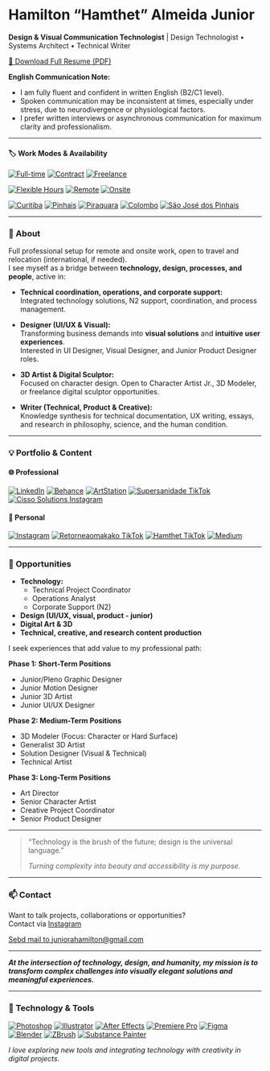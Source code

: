 # Hamilton “Hamthet” Almeida Junior

**Design & Visual Communication Technologist**
 | Design Technologist • Systems Architect • Technical Writer

[📄 Download Full Resume (PDF)](CURRICULO102025GeralEnglish.pdf)

**English Communication Note:**  
 - I am fully fluent and confident in written English (B2/C1 level).
 - Spoken communication may be inconsistent at times, especially under stress, due to neurodivergence or physiological factors.
 - I prefer written interviews or asynchronous communication for maximum clarity and professionalism.

---

#### 🏷️ Work Modes & Availability

[![Full-time](https://img.shields.io/badge/Full--time-0d47a1?style=for-the-badge)](#)
[![Contract](https://img.shields.io/badge/Contract-039be5?style=for-the-badge)](#)
[![Freelance](https://img.shields.io/badge/Freelance-43a047?style=for-the-badge)](#)

[![Flexible Hours](https://img.shields.io/badge/Flexible%20Hours-ffd600?style=for-the-badge)](#)
[![Remote](https://img.shields.io/badge/Remote-26a69a?style=for-the-badge)](#)
[![Onsite](https://img.shields.io/badge/Onsite-8e24aa?style=for-the-badge)](#)

[![Curitiba](https://img.shields.io/badge/Curitiba-388e3c?style=for-the-badge)](#)
[![Pinhais](https://img.shields.io/badge/Pinhais-c62828?style=for-the-badge)](#)
[![Piraquara](https://img.shields.io/badge/Piraquara-3949ab?style=for-the-badge)](#)
[![Colombo](https://img.shields.io/badge/Colombo-fbc02d?style=for-the-badge)](#)
[![São José dos Pinhais](https://img.shields.io/badge/S%C3%A3o%20Jos%C3%A9%20dos%20Pinhais-5d4037?style=for-the-badge)](#)

---

### 📌 About

Full professional setup for remote and onsite work, open to travel and relocation (international, if needed).  
I see myself as a bridge between **technology, design, processes, and people**, active in:

- **Technical coordination, operations, and corporate support:**  
  Integrated technology solutions, N2 support, coordination, and process management.

- **Designer (UI/UX & Visual):**  
  Transforming business demands into **visual solutions** and **intuitive user experiences**.  
  Interested in UI Designer, Visual Designer, and Junior Product Designer roles.

- **3D Artist & Digital Sculptor:**  
  Focused on character design. Open to Character Artist Jr., 3D Modeler, or freelance digital sculptor opportunities.

- **Writer (Technical, Product & Creative):**  
  Knowledge synthesis for technical documentation, UX writing, essays, and research in philosophy, science, and the human condition.


---

### 💡 Portfolio & Content

#### 🌐 Professional

[![LinkedIn](https://img.shields.io/badge/LinkedIn-0077b5?style=for-the-badge&logo=linkedin&logoColor=white)](https://www.linkedin.com/in/hamthet/)
[![Behance](https://img.shields.io/badge/Behance-1769ff?style=for-the-badge&logo=behance&logoColor=white)](https://www.behance.net/hamthet)
[![ArtStation](https://img.shields.io/badge/ArtStation-13aff0?style=for-the-badge&logo=artstation&logoColor=white)](https://www.artstation.com/hamthet)
[![Supersanidade TikTok](https://img.shields.io/badge/TikTok-000000?style=for-the-badge&logo=tiktok&logoColor=white)](https://www.tiktok.com/@supersanidade)
[![Cisso Solutions Instagram](https://img.shields.io/badge/Instagram-c13584?style=for-the-badge&logo=instagram&logoColor=white)](https://www.instagram.com/cissolucoestecnologicas/)

#### 👤 Personal

[![Instagram](https://img.shields.io/badge/Instagram-c13584?style=for-the-badge&logo=instagram&logoColor=white)](https://www.instagram.com/hamthet/)
[![Retorneaomakako TikTok](https://img.shields.io/badge/TikTok-000000?style=for-the-badge&logo=tiktok&logoColor=white)](https://www.tiktok.com/@retorneaomakako)
[![Hamthet TikTok](https://img.shields.io/badge/TikTok-000000?style=for-the-badge&logo=tiktok&logoColor=white)](https://www.tiktok.com/@hamthet)
[![Medium](https://img.shields.io/badge/Medium-00ab6c?style=for-the-badge&logo=medium&logoColor=white)](https://hamthet.medium.com/)

---

### 🎯 Opportunities

- **Technology:**  
  - Technical Project Coordinator  
  - Operations Analyst  
  - Corporate Support (N2)
- **Design (UI/UX, visual, product - junior)**
- **Digital Art & 3D**
- **Technical, creative, and research content production**

I seek experiences that add value to my professional path:

**Phase 1: Short-Term Positions**
 - Junior/Pleno Graphic Designer
 - Junior Motion Designer
 - Junior 3D Artist
 - Junior UI/UX Designer

**Phase 2: Medium-Term Positions**
 - 3D Modeler (Focus: Character or Hard Surface)
 - Generalist 3D Artist
 - Solution Designer (Visual & Technical)
 - Technical Artist

**Phase 3: Long-Term Positions**
 - Art Director
 - Senior Character Artist
 - Creative Project Coordinator
 - Senior Product Designer

---

> “Technology is the brush of the future; design is the universal language.”
> 
> _Turning complexity into beauty and accessibility is my purpose._

---

### 📫 Contact

Want to talk projects, collaborations or opportunities?  
Contact via [Instagram](https://www.instagram.com/hamthet/)

<a href="mailto:juniorahamilton@gmail.com">Sebd mail to juniorahamilton@gmail.com</a>

---

**_At the intersection of technology, design, and humanity, my mission is to transform complex challenges into visually elegant solutions and meaningful experiences._**

---

### 🚀 Technology & Tools

[![Photoshop](https://img.shields.io/badge/Photoshop-31A8FF?style=for-the-badge&logo=adobephotoshop&logoColor=white)](#)
[![Illustrator](https://img.shields.io/badge/Illustrator-FF9A00?style=for-the-badge&logo=adobeillustrator&logoColor=white)](#)
[![After Effects](https://img.shields.io/badge/After%20Effects-9999FF?style=for-the-badge&logo=adobeaftereffects&logoColor=white)](#)
[![Premiere Pro](https://img.shields.io/badge/Premiere%20Pro-9999FF?style=for-the-badge&logo=adobepremierepro&logoColor=white)](#)
[![Figma](https://img.shields.io/badge/Figma-F24E1E?style=for-the-badge&logo=figma&logoColor=white)](#)
[![Blender](https://img.shields.io/badge/Blender-F5792A?style=for-the-badge&logo=blender&logoColor=white)](#)
[![ZBrush](https://img.shields.io/badge/ZBrush-222?style=for-the-badge)](#)
[![Substance Painter](https://img.shields.io/badge/Substance%20Painter-e94e1b?style=for-the-badge&logo=adobe&logoColor=white)](#)

_I love exploring new tools and integrating technology with creativity in digital projects._
